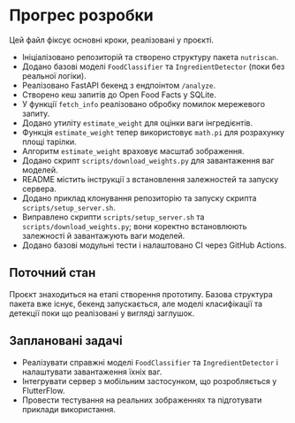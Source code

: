 # Прогрес розробки

Цей файл фіксує основні кроки, реалізовані у проєкті.

- Ініціалізовано репозиторій та створено структуру пакета `nutriscan`.
- Додано базові моделі `FoodClassifier` та `IngredientDetector` (поки без реальної логіки).
- Реалізовано FastAPI бекенд з ендпоінтом `/analyze`.
- Створено кеш запитів до Open Food Facts у SQLite.
- У функції `fetch_info` реалізовано обробку помилок мережевого запиту.
- Додано утиліту `estimate_weight` для оцінки ваги інгредієнтів.
- Функція `estimate_weight` тепер використовує `math.pi` для розрахунку площі тарілки.
- Алгоритм `estimate_weight` враховує масштаб зображення.
- Додано скрипт `scripts/download_weights.py` для завантаження ваг моделей.
- README містить інструкції з встановлення залежностей та запуску сервера.
- Додано приклад клонування репозиторію та запуску скрипта `scripts/setup_server.sh`.
- Виправлено скрипти `scripts/setup_server.sh` та `scripts/download_weights.py`; вони коректно встановлюють залежності й завантажують ваги моделей.
- Додано базові модульні тести і налаштовано CI через GitHub Actions.


## Поточний стан
Проєкт знаходиться на етапі створення прототипу. Базова структура пакета вже існує, бекенд запускається, але моделі класифікації та детекції поки що реалізовані у вигляді заглушок.

## Заплановані задачі
- Реалізувати справжні моделі `FoodClassifier` та `IngredientDetector` і налаштувати завантаження їхніх ваг.
- Інтегрувати сервер з мобільним застосунком, що розробляється у FlutterFlow.
- Провести тестування на реальних зображеннях та підготувати приклади використання.
